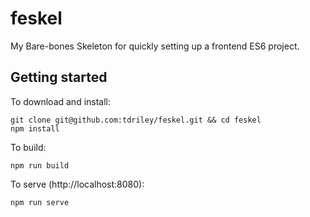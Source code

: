 # feskel
My Bare-bones Skeleton for quickly setting up a frontend ES6 project.
## Getting started
To download and install:
```
git clone git@github.com:tdriley/feskel.git && cd feskel
npm install
```
To build:
```
npm run build
```
To serve (http://localhost:8080):
```
npm run serve
```